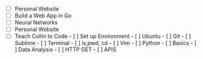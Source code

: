 - [ ] Personal Website
- [  ] Build a Web App in Go 
- [  ] Neural Networks
- [  ] Personal Website
- [  ] Teach Collin to Code
        - [  ] Set up Environment
            - [  ] Ubuntu
            - [  ] Git 
            - [  ] Sublime 
            - [  ] Terminal
                - [  ] ls,pwd, cd
            - [  ] Vim 
        - [  ] Python
            - [  ] Basics 
            - [  ] Data Analysis
            - [  ] HTTP GET
            - [  ] APIS
